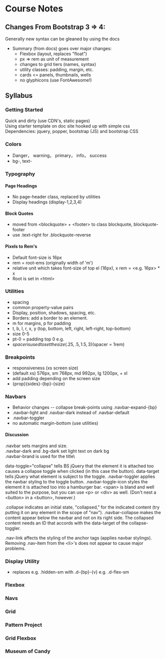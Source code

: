 # Course Notes
## Changes From Bootstrap 3 => 4:
Generally new syntax can be gleaned by using the docs
* Summary (from docs) goes over major changes:
    * Flexbox (layout, replaces "float")
    * px => rem as unit of measurement
    * changes to grid tiers (names, syntax)
    * utility classes: padding, margin, etc.
    * cards <= panels, thumbnails, wells
    * no glyphicons (use FontAwesome!)

## Syllabus
### Getting Started
Quick and dirty (use CDN's, static pages)\
Using starter template on doc site hooked up with simple css\
Dependencies: jquery, popper, bootstrap (JS) and bootstrap CSS
### Colors
* Danger， warning， primary， info， success
* bg-, text-
### Typography
#### Page Headings
* No page-header class, replaced by utilities
* Display headings (display-1,2,3,4)
#### Block Quotes
* moved from \<blockquote> + \<footer> to class blockquote, blockquote-footer
* use .text-right for .blockquote-reverse
#### Pixels to Rem's
* Default font-size is 16px
* rem = root-ems (originally width of 'm')
* relative unit which takes font-size of top el (16px), x rem = <e.g. 16px> * x
* Root is set in \<html>
### Utilities
* spacing
* common property-value pairs
* Display, position, shadows, spacing, etc.
* Borders: add a border to an element.
* m for margins, p for padding
* t, b, l, r, x, y (top, bottom, left, right, left-right, top-bottom)
* size 0-5
* pt-0 = padding top 0 e.g.
* $spacer is used to set the size (.25, .5, 1.5, 3) ($spacer = 1rem)
### Breakpoints
* responsiveness (xs screen size)
* (default xs) 576px, sm 768px, md 992px, lg 1200px, + xl
* add padding depending on the screen size
* {prop}{sides}-{bp}-{size}
### Navbars
* Behavior changes -- collapse break-points using .navbar-expand-{bp}
* .navbar-light and .navbar-dark instead of .navbar-default
* .navbar-toggler
* no automatic margin-bottom (use utilities)
#### Discussion
.navbar sets margins and size.\
.navbar-dark and .bg-dark set light text on dark bg\
.navbar-brand is used for the title\

data-toggle="collapse" tells BS jQuery that the element it is attached too causes a collapse toggle when clicked (in this case the button). data-target tells jQuery what element is subject to the toggle. .navbar-toggler applies the navbar styling to the toggle button. .navbar-toggle-icon styles the element it is attached too into a hamburger bar. \<span> is bland and well suited to the purpose, but you can use \<p> or \<div> as well. (Don't nest a \<button> in a \<button>, however.)

.collapse indicates an initial state, "collapsed," for the indicated content (try putting it on any element in the scope of "nav"). .navbar-collapse makes the content appear below the navbar and not on its right side. The collapsed content needs an ID that accords with the data-target of the collapse-toggler.

.nav-link affects the styling of the anchor tags (applies navbar stylings). Removing .nav-item from the \<li>'s does not appear to cause major problems.
### Display Utility
* replaces e.g. .hidden-sm with .d-{bp}-{v} e.g. .d-flex-sm
### Flexbox
### Navs
### Grid
### Pattern Project
### Grid Flexbox
### Museum of Candy